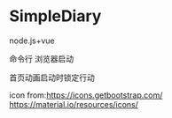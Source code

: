 # SimpleDiary

node.js+vue

命令行 浏览器启动

首页动画启动时锁定行动

icon from:https://icons.getbootstrap.com/
https://material.io/resources/icons/